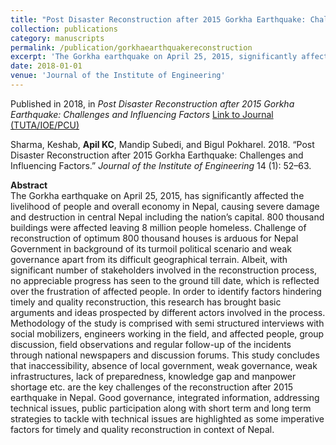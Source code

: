 ```yaml
---
title: "Post Disaster Reconstruction after 2015 Gorkha Earthquake: Challenges and Influencing Factors"
collection: publications
category: manuscripts
permalink: /publication/gorkhaearthquakereconstruction
excerpt: 'The Gorkha earthquake on April 25, 2015, significantly affected central Nepal, causing widespread destruction and homelessness. This study identifies the major challenges and factors influencing post-disaster reconstruction in Nepal.'
date: 2018-01-01
venue: 'Journal of the Institute of Engineering'
---
```


Published in 2018, in *Post Disaster Reconstruction after 2015 Gorkha Earthquake: Challenges and Influencing Factors* [Link to Journal (TUTA/IOE/PCU)](https://www.nepjol.info/index.php/JIE/article/view/20825)

Sharma, Keshab, **Apil KC**, Mandip Subedi, and Bigul Pokharel. 2018. “Post Disaster Reconstruction after 2015 Gorkha Earthquake: Challenges and Influencing Factors.” *Journal of the Institute of Engineering* 14 (1): 52–63.

**Abstract**  
The Gorkha earthquake on April 25, 2015, has significantly affected the livelihood of people and overall economy in Nepal, causing severe damage and destruction in central Nepal including the nation’s capital. 800 thousand buildings were affected leaving 8 million people homeless. Challenge of reconstruction of optimum 800 thousand houses is arduous for Nepal Government in background of its turmoil political scenario and weak governance apart from its difficult geographical terrain. Albeit, with significant number of stakeholders involved in the reconstruction process, no appreciable progress has seen to the ground till date, which is reflected over the frustration of affected people. In order to identify factors hindering timely and quality reconstruction, this research has brought basic arguments and ideas prospected by different actors involved in the process. Methodology of the study is comprised with semi structured interviews with social mobilizers, engineers working in the field, and affected people, group discussion, field observations and regular follow-up of the incidents through national newspapers and discussion forums. This study concludes that inaccessibility, absence of local government, weak governance, weak infrastructures, lack of preparedness, knowledge gap and manpower shortage etc. are the key challenges of the reconstruction after 2015 earthquake in Nepal. Good governance, integrated information, addressing technical issues, public participation along with short term and long term strategies to tackle with technical issues are highlighted as some imperative factors for timely and quality reconstruction in context of Nepal.


